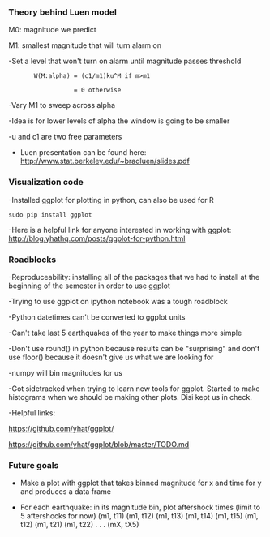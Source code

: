 ### Theory behind Luen model

M0: magnitude we predict

M1: smallest magnitude that will turn alarm on

-Set a level that won't turn on alarm until magnitude passes threshold

           W(M:alpha) = (c1/m1)ku^M if m>m1
           
                      = 0 otherwise

-Vary M1 to sweep across alpha

-Idea is for lower levels of alpha the window is going to be smaller

-u and c1 are two free parameters

- Luen presentation can be found here: http://www.stat.berkeley.edu/~bradluen/slides.pdf

### Visualization code

-Installed ggplot for plotting in python, can also be used for R

```sudo pip install ggplot```

-Here is a helpful link for anyone interested in working with ggplot: http://blog.yhathq.com/posts/ggplot-for-python.html

### Roadblocks

-Reproduceability: installing all of the packages that we had to install at the beginning of the semester in order to use ggplot

-Trying to use ggplot on ipython notebook was a tough roadblock

-Python datetimes can't be converted to ggplot units

-Can't take last 5 earthquakes of the year to make things more simple

-Don't use round() in python because results can be "surprising" and don't use floor() because it doesn't give us what we are looking for

   -numpy will bin magnitudes for us

-Got sidetracked when trying to learn new tools for ggplot. Started to make histograms when we should be making other plots. Disi kept us in check.

-Helpful links:

https://github.com/yhat/ggplot/

https://github.com/yhat/ggplot/blob/master/TODO.md


### Future goals

- Make a plot with ggplot that takes binned magnitude for x and time for y and produces a data frame 

- For each earthquake: in its magnitude bin, plot aftershock times (limit to 5 aftershocks for now)
(m1, t11)
(m1, t12)
(m1, t13)
(m1, t14)
(m1, t15)
(m1, t12)
(m1, t21)
(m1, t22)
.
.
.
(mX, tX5)
